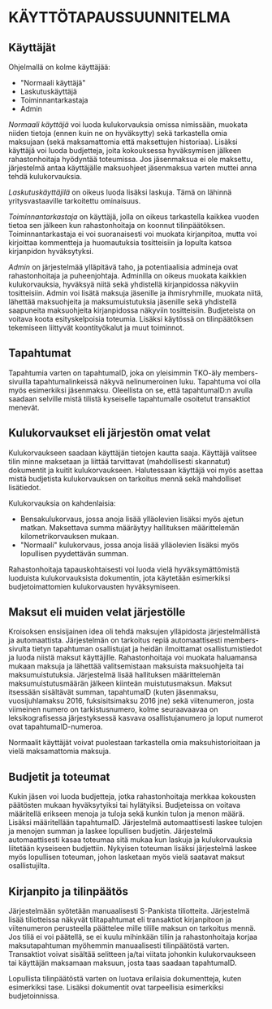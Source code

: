 # KÄYTTÖTAPAUSSUUNNITELMA

## Käyttäjät
Ohjelmallä on kolme käyttäjää:
  * "Normaali käyttäjä"
  * Laskutuskäyttäjä
  * Toiminnantarkastaja
  * Admin
  
*Normaali käyttäjä* voi luoda kulukorvauksia omissa nimissään, muokata niiden tietoja (ennen kuin ne on hyväksytty) sekä tarkastella omia maksujaan (sekä maksamattomia että maksettujen historiaa). Lisäksi käyttäjä voi luoda budjetteja, joita kokouksessa hyväksymisen jälkeen rahastonhoitaja hyödyntää toteumissa. Jos jäsenmaksua ei ole maksettu, järjestelmä antaa käyttäjälle maksuohjeet jäsenmaksua varten muttei anna tehdä kulukorvauksia.

*Laskutuskäyttäjilä* on oikeus luoda lisäksi laskuja. Tämä on lähinnä yritysvastaaville tarkoitettu ominaisuus.

*Toiminnantarkastaja* on käyttäjä, jolla on oikeus tarkastella kaikkea vuoden tietoa sen jälkeen kun rahastonhoitaja on koonnut tilinpäätöksen. Toiminnantarkastaja ei voi suoranaisesti voi muokata kirjanpitoa, mutta voi kirjoittaa kommentteja ja huomautuksia tositteisiin ja lopulta katsoa kirjanpidon hyväksytyksi.

*Admin* on järjestelmää ylläpitävä taho, ja potentiaalisia admineja ovat rahastonhoitaja ja puheenjohtaja. Adminilla on oikeus muokata kaikkien kulukorvauksia, hyväksyä niitä sekä yhdistellä kirjanpidossa näkyviin tositteisiin. Admin voi lisätä maksuja jäsenille ja ihmisryhmille, muokata niitä, lähettää maksuohjeita ja maksumuistutuksia jäsenille sekä yhdistellä saapuneita maksuohjeita kirjanpidossa näkyviin tositteisiin. Budjeteista on voitava koota esityskelpoisia toteumia. Lisäksi käytössä on tilinpäätöksen tekemiseen liittyvät koontityökalut ja muut toiminnot.

## Tapahtumat
Tapahtumia varten on tapahtumaID, joka on yleisimmin TKO-äly members-sivuilla tapahtumalinkeissä näkyvä nelinumeroinen luku. Tapahtuma voi olla myös esimerkiksi jäsenmaksu. Oleellista on se, että tapahtumaID:n avulla saadaan selville mistä tilistä kyseiselle tapahtumalle osoitetut transaktiot menevät.

## Kulukorvaukset eli järjestön omat velat
Kulukorvaukseen saadaan käyttäjän tietojen kautta saaja. Käyttäjä valitsee tilin minne maksetaan ja liittää tarvittavat (mahdollisesti skannatut) dokumentit ja kuitit kulukorvaukseen. Halutessaan käyttäjä voi myös asettaa mistä budjetista kulukorvauksen on tarkoitus mennä sekä mahdolliset lisätiedot.

Kulukorvauksia on kahdenlaisia:
  * Bensakulukorvaus, jossa anoja lisää ylläolevien lisäksi myös ajetun matkan. Maksettava summa määräytyy hallituksen määrittelemän kilometrikorvauksen mukaan.
  * "Normaali" kulukorvaus, jossa anoja lisää ylläolevien lisäksi myös lopullisen pyydettävän summan.
  
Rahastonhoitaja tapauskohtaisesti voi luoda vielä hyväksymättömistä luoduista kulukorvauksista dokumentin, jota käytetään esimerkiksi budjetoimattomien kulukorvausten hyväksymiseen.

## Maksut eli muiden velat järjestölle
Kroisoksen ensisijainen idea oli tehdä maksujen ylläpidosta järjestelmällistä ja automaattista. Järjestelmän on tarkoitus repiä automaattisesti members-sivulta tietyn tapahtuman osallistujat ja heidän ilmoittamat osallistumistiedot ja luoda niistä maksut käyttäjille. Rahastonhoitaja voi muokata haluamansa mukaan maksuja ja lähettää valitsemistaan maksuista maksuohjeita tai maksumuistutuksia. Järjestelmä lisää hallituksen määrittelemän maksumuistutusmäärän jälkeen kiinteän muistutusmaksun. Maksut itsessään sisältävät summan, tapahtumaID (kuten jäsenmaksu, vuosijuhlamaksu 2016, fuksisitsimaksu 2016 jne) sekä viitenumeron, josta viimeinen numero on tarkistusnumero, kolme seuraavaavaa on leksikografisessa järjestyksessä kasvava osallistujanumero ja loput numerot ovat tapahtumaID-numeroa.

Normaalit käyttäjät voivat puolestaan tarkastella omia maksuhistorioitaan ja vielä maksamattomia maksuja.

## Budjetit ja toteumat
Kukin jäsen voi luoda budjetteja, jotka rahastonhoitaja merkkaa kokousten päätösten mukaan hyväksytyiksi tai hylätyiksi. Budjeteissa on voitava määritellä erikseen menoja ja tuloja sekä kunkin tulon ja menon määrä. Lisäksi määritellään tapahtumaID. Järjestelmä automaattisesti laskee tulojen ja menojen summan ja laskee lopullisen budjetin. Järjestelmä automaattisesti kasaa toteumaa sitä mukaa kun laskuja ja kulukorvauksia liitetään kyseiseen budjettiin. Nykyisen toteuman lisäksi järjestelmä laskee myös lopullisen toteuman, johon lasketaan myös vielä saatavat maksut osallistujilta.

## Kirjanpito ja tilinpäätös
Järjestelmään syötetään manuaalisesti S-Pankista tiliotteita. Järjestelmä lisää tiliotteissa näkyvät tilitapahtumat eli transaktiot kirjanpitoon ja viitenumeron perusteella päättelee mille tilille maksun on tarkoitus mennä. Jos tiliä ei voi päätellä, se ei kuulu mihinkään tiliin ja rahastonhoitaja korjaa maksutapahtuman myöhemmin manuaalisesti tilinpäätöstä varten. Transaktiot voivat sisältää selitteen ja/tai viitata johonkin kulukorvaukseen tai käyttäjän maksamaan maksuun, josta taas saadaan tapahtumaID.

Lopullista tilinpäätöstä varten on luotava erilaisia dokumentteja, kuten esimerkiksi tase. Lisäksi dokumentit ovat tarpeellisia esimerkiksi budjetoinnissa.
